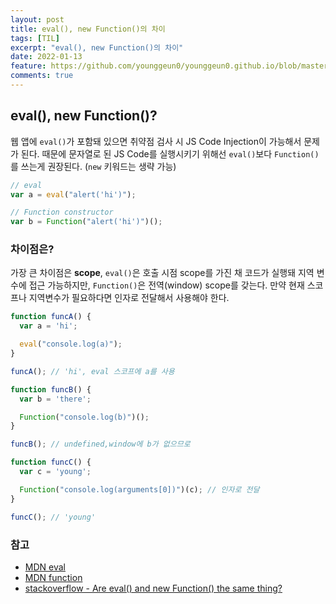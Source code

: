 ```yaml
---
layout: post
title: eval(), new Function()의 차이
tags: [TIL]
excerpt: "eval(), new Function()의 차이"
date: 2022-01-13
feature: https://github.com/younggeun0/younggeun0.github.io/blob/master/_posts/img/til/til.png?raw=true
comments: true
---
```

 
## eval(), new Function()?

웹 앱에 `eval()`가 포함돼 있으면 취약점 검사 시 JS Code Injection이 가능해서 문제가 된다.
때문에 문자열로 된 JS Code를 실행시키기 위해선 `eval()`보다 `Function()`를 쓰는게 권장된다. (`new` 키워드는 생략 가능)

```js
// eval
var a = eval("alert('hi')");

// Function constructor
var b = Function("alert('hi')")();
```

### 차이점은?

가장 큰 차이점은 **scope**, `eval()`은 호출 시점 scope를 가진 채 코드가 실행돼 지역 변수에 접근 가능하지만, `Function()`은 전역(window) scope를 갖는다. 만약 현재 스코프나 지역변수가 필요하다면 인자로 전달해서 사용해야 한다.

```js
function funcA() {
  var a = 'hi';

  eval("console.log(a)");
}

funcA(); // 'hi', eval 스코프에 a를 사용

function funcB() {
  var b = 'there';

  Function("console.log(b)")();
}

funcB(); // undefined,window에 b가 없으므로

function funcC() {
  var c = 'young';

  Function("console.log(arguments[0])")(c); // 인자로 전달
}

funcC(); // 'young'
```

### 참고

* [MDN eval](https://developer.mozilla.org/ko/docs/Web/JavaScript/Reference/Global_Objects/eval)
* [MDN function](https://developer.mozilla.org/ko/docs/Web/JavaScript/Reference/Global_Objects/Function)
* [stackoverflow - Are eval() and new Function() the same thing?](https://stackoverflow.com/questions/4599857/are-eval-and-new-function-the-same-thing)
